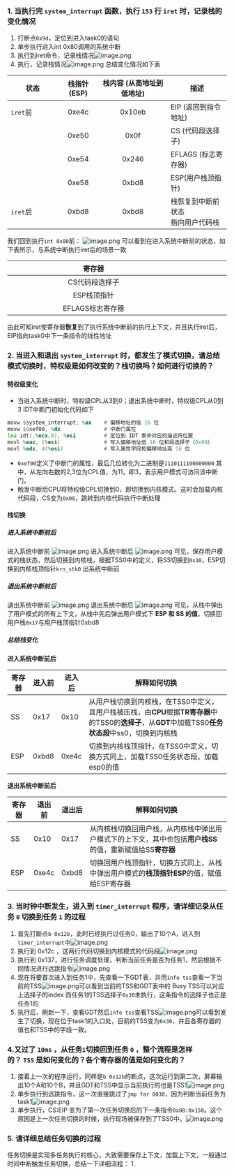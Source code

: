 ### 1. 当执行完 `system_interrupt` 函数，执行 `153` 行 `iret` 时，记录栈的变化情况
1. 打断点`0x9d`，定位到进入task0的语句
2. 单步执行进入int 0x80调用的系统中断
3. 执行到iret命令，记录栈情况![image.png](https://s2.loli.net/2024/11/25/R9OMlden2NKi4VC.png)
4. 执行，记录栈情况![image.png](https://s2.loli.net/2024/11/25/U6HjFpCIlMNvnAu.png)
总结变化情况如下表

| 状态<div style="width:100px"></div> | 栈指针 (ESP) | 栈内容 (从高地址到低地址) | 描述                   |
| --------------------------------- | :-------: | :------------: | -------------------- |
| `iret`前                           |   0xe4c   |     0x10eb     | EIP (返回到指令地址)        |
|                                   |   0xe50   |      0x0f      | CS (代码段选择子)          |
|                                   |   0xe54   |     0x246      | EFLAGS (标志寄存器)       |
|                                   |   0xe58   |     0xbd8      | ESP(用户栈顶指针)          |
| `iret`后                           |   0xbd8   |     0xbd8      | 栈恢复到中断前状态<br>指向用户代码栈 |

我们回到执行`int 0x80`前：
![image.png](https://s2.loli.net/2024/11/25/FsQ1D2AUt9WT4k8.png)
可以看到在进入系统中断前的状态，如下表所示，与系统中断执行iret后的场景一致

| 寄存器<div style="width:380px"></div> | 值<div style="width:280px"></div> |
| :--------------------------------: | :------------------------------: |
|              CS代码段选择子              |               0x0f               |
|              ESP栈顶指针               |              0xbd8               |
|            EFLAGS标志寄存器             |              0x246               |
由此可知iret使寄存器**恢复**到了执行系统中断前的执行上下文，并且执行iret后，EIP指向task0中下一条指令的线性地址
### 2. 当进入和退出 `system_interrupt` 时，都发生了模式切换，请总结模式切换时，特权级是如何改变的？栈切换吗？如何进行切换的？
#### 特权级变化
- 当进入系统中断时，特权级CPL从3到0；退出系统中断时，特权级CPL从0到3
IDT中断门初始化代码如下
```asm
movw $system_interrupt, %ax    # 偏移地址的低 16 位
movw $0xef00, %dx              # 中断门属性
lea idt(,%ecx,8), %esi         # 定位到 IDT 表中对应的描述符位置
movl %eax, (%esi)              # 写入偏移地址低 16 位和段选择子（0x08）
movl %edx, 4(%esi)             # 写入属性字段和偏移地址高 16 位
```
- `0xef00`定义了中断门的属性，最后几位转化为二进制是`1110111100000000`
其中，从左向右数的2,3位为CPL值，为11，即3，表示用户模式可访问该中断门。
- 触发中断后CPU将特权级CPL切换到0，即切换到内核模式。这时会加载内核代码段，CS变为`0x08`，跳转到内核代码执行中断处理
#### 栈切换
##### 进入系统中断前后
进入系统中断前
![image.png](https://s2.loli.net/2024/12/01/FV3MPRTfwDHvtBA.png)
进入系统中断后
![image.png](https://s2.loli.net/2024/12/01/1pZDBMrYt2Haolm.png)
可见，保存用户模式的栈状态，然后切换到内核栈，根据TSS0中的定义，将SS切换到`0x10`，ESP切换到内核栈顶指针`krn_stk0`
出系统中断前
##### 退出系统中断前后
退出系统中断前
![image.png](https://s2.loli.net/2024/12/01/ljX9JtfaHgK3hkI.png)
退出系统中断后
![image.png](https://s2.loli.net/2024/12/01/lfaujeCcg28E7Xq.png)
可见，从栈中弹出了用户模式的所有上下文，从栈中先后弹出用户模式下 **ESP 和 SS 的值**，切换回用户栈`0x17`与用户栈顶指针0xbd8
##### 总结栈变化
**进入系统中断前后**

| 寄存器 | 进入前   | 进入后   | 解释如何切换                                                                                            |
| --- | ----- | ----- | ------------------------------------------------------------------------------------------------- |
| SS  | 0x17  | 0x10  | 从用户栈切换到内核栈，在TSS0中定义，且用户栈被压栈，由**CPU**根据**TR寄存器**中的TSS0的**选择子**，从**GDT**中加载TSS0**任务状态段**中ss0，切换到内核栈 |
| ESP | 0xbd8 | 0xe4c | 切换到内核栈顶指针，在TSS0中定义，切换方式同上，加载TSS0任务状态段，加载esp0的值                                                    |
**退出系统中断前后**

| 寄存器 | 退出前   | 退出后   | 解释如何切换                                                      |
| --- | ----- | ----- | ----------------------------------------------------------- |
| SS  | 0x10  | 0x17  | 从内核栈切换回用户栈，从内核栈中弹出用户模式下的上下文，其中也包括**用户栈SS**的值，重新赋值给SS**寄存器** |
| ESP | 0xe4c | 0xbd8 | 切换回用户栈顶指针，切换方式同上，从栈中弹出用户模式的**栈顶指针ESP**的值，赋值给ESP寄存器          |
### 3. 当时钟中断发生，进入到 `timer_interrupt` 程序，请详细记录从任务 `0` 切换到任务 `1` 的过程
1. 首先打断点`b 0x12b`，此时已经执行过任务0，输出了10个A，进入到`timer_interrupt`中![image.png](https://s2.loli.net/2024/12/03/4zRoUT6j9EbNCgL.png)
2. 执行到 0x12c ，这两行代码切换到内核模式的代码段![image.png](https://s2.loli.net/2024/12/03/oG1YrvKOhuldbxI.png)
3. 执行到 0x137，进行任务调度处理，判断当前任务是否为任务1，然后根据不同情况进行远跳指令![image.png](https://s2.loli.net/2024/12/03/EPZyJQvK8DU9Ie1.png)
4. 现在将要首次进入到任务1中，先查看一下GDT表，并用`info tss`查看一下当前的TSS![image.png](https://s2.loli.net/2024/12/03/WkpMaQAO3zCPF4w.png)可以看到当前的TSS和GDT表中的 Busy TSS可以对应上选择子的index
   而任务1的TSS选择子`0x30`未执行，这条指令的选择子也正是任务1的
5. 执行后，刷新一下，查看GDT然后`info tss`查看TSS![image.png](https://s2.loli.net/2024/12/03/zkrB9iqLNcw4p7J.png)可以看到发生了切换，现在位于task1的入口处，目前的TSS变为`0x30`，并且各寄存器的值也和TSS中的字段一致。
### 4.又过了 `10ms` ，从任务`1`切换回到任务 `0` ，整个流程是怎样的？ `TSS` 是如何变化的？各个寄存器的值是如何变化的？
1. 接着上一次的程序运行，同样是`b 0x12b`的断点，这次运行到第二次，屏幕输出10个A和10个B，并且GDT和TSS中显示当前执行的也是TSS1![image.png](https://s2.loli.net/2024/12/03/fQybpH1e2o9iLzR.png)
2. 单步执行到远跳指令，这一次直接跳过了`jmp far 0030`，因为判断当前任务为task1![image.png](https://s2.loli.net/2024/12/03/xu2qROcXh8gKPpw.png)
3. 单步执行，CS:EIP 变为了第一次任务切换后的下一条指令`0x08:0x150`。这个原因是上一次任务切换的时候，执行现场被保存到了TSS0中。![image.png](https://s2.loli.net/2024/12/03/DimW36SMtKVYZpo.png)
### 5. 请详细总结任务切换的过程
任务切换是实现多任务执行的核心，大致需要保存上下文，加载上下文，一般通过时间中断触发任务切换，总结一下详细流程：
1. 